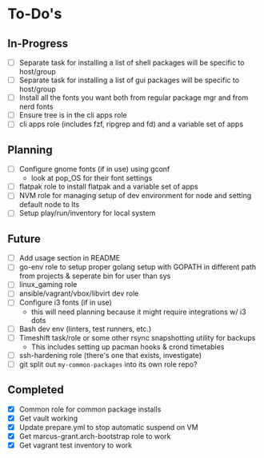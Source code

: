 To-Do's
=======

In-Progress
-----------

- [ ] Separate task for installing a list of shell packages will be specific to host/group
- [ ] Separate task for installing a list of gui packages will be specific to host/group
- [ ] Install all the fonts you want both from regular package mgr and from nerd fonts
- [ ] Ensure tree is in the cli apps role
- [ ] cli apps role (includes fzf, ripgrep and fd) and a variable set of apps

Planning
--------

- [ ] Configure gnome fonts (if in use) using gconf
    - look at pop_OS for their font settings
- [ ] flatpak role to install flatpak and a variable set of apps
- [ ] NVM role for managing setup of dev environment for node and setting default node to lts
- [ ] Setup play/run/inventory for local system

Future
------

- [ ] Add usage section in README
- [ ] go-env role to setup proper golang setup with GOPATH in different path from projects & seperate bin for user than sys
- [ ] linux_gaming role
- [ ] ansible/vagrant/vbox/libvirt dev role
- [ ] Configure i3 fonts (if in use) 
    - this will need planning because it might require integrations w/ i3 dots
- [ ] Bash dev env (linters, test runners, etc.)
- [ ] Timeshift task/role or some other rsync snapshotting utility for backups
    - This includes setting up pacman hooks & crond timetables
- [ ] ssh-hardening role (there's one that exists, investigate)
- [ ] git split out `my-common-packages` into its own role repo?

Completed
---------

- [x] Common role for common package installs
- [x] Get vault working
- [x] Update prepare.yml to stop automatic suspend on VM
- [x] Get marcus-grant.arch-bootstrap role to work
- [x] Get vagrant test inventory to work